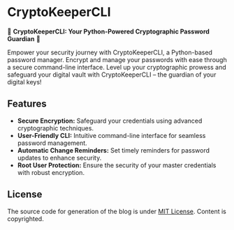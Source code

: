 # CryptoKeeperCLI

🔐 **CryptoKeeperCLI: Your Python-Powered Cryptographic Password Guardian** 🐍

Empower your security journey with CryptoKeeperCLI, a Python-based password manager. Encrypt and manage your passwords with ease through a secure command-line interface. Level up your cryptographic prowess and safeguard your digital vault with CryptoKeeperCLI – the guardian of your digital keys!

## Features

- **Secure Encryption:** Safeguard your credentials using advanced cryptographic techniques.
- **User-Friendly CLI:** Intuitive command-line interface for seamless password management.
- **Automatic Change Reminders:** Set timely reminders for password updates to enhance security.
- **Root User Protection:** Ensure the security of your master credentials with robust encryption.

## License

The source code for generation of the blog is under [MIT License](./LICENSE). Content is copyrighted.